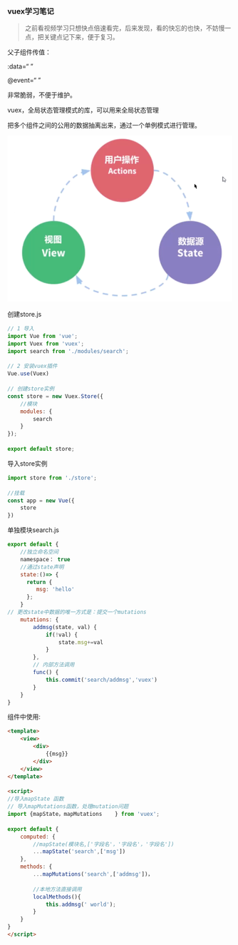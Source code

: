 ### vuex学习笔记

> 之前看视频学习只想快点倍速看完，后来发现，看的快忘的也快，不妨慢一点，把关键点记下来，便于复习。

父子组件传值：

:data=“ ”

@event=“ ”

非常脆弱，不便于维护。



vuex，全局状态管理模式的库，可以用来全局状态管理

把多个组件之间的公用的数据抽离出来，通过一个单例模式进行管理。

![PotPlayerMini64_hsNO8nxYTI](../../assets/img/2022-04-20/PotPlayerMini64_hsNO8nxYTI.png)

创建store.js

```javascript
// 1 导入
import Vue from 'vue';
import Vuex from 'vuex';
import search from './modules/search';

// 2 安装vuex插件
Vue.use(Vuex)

// 创建store实例
const store = new Vuex.Store({
    //模块
    modules: {
        search
    }
});

export default store;
```



导入store实例

```javascript
import store from './store';
 
//挂载
const app = new Vue({
    store
})
```



单独模块search.js

```javascript
export default {
    //独立命名空间
    namespace： true
    //通过state声明
    state:()=> {
      return {
      	 msg: 'hello'   
      };
    }
// 更改state中数据的唯一方式是：提交一个mutations
	mutations: {
        addmsg(state, val) {
            if(!val) {
                state.msg+=val
            }
        },
        // 内部方法调用
        func() {
            this.commit('search/addmsg','vuex')
        }
    } 
}
```



组件中使用: 

```html
<template>
    <view>
        <div>
            {{msg}}
        </div>
    </view>
</template>  

<script>
//导入mapState 函数
// 导入mapMutations函数，处理mutation问题
import {mapState，mapMutations    } from 'vuex';

export default {
    computed: {
        //mapState(模块名,['字段名'，'字段名'，'字段名'])
        ...mapState('search',['msg'])
    },
    methods: {
        ...mapMutations('search',['addmsg'])，
        
        //本地方法直接调用
        localMethods(){
    		this.addmsg(' world');
		}
    }
}
</script>
```

